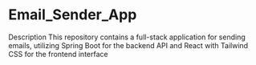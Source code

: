 # Email_Sender_App
Description
This repository contains a full-stack application for sending emails, utilizing Spring Boot for the backend API and React with Tailwind CSS for the frontend interface
